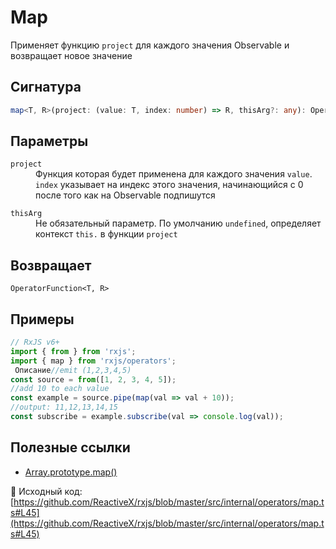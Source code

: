 # Map

Применяет функцию `project` для каждого значения Observable и возвращает новое значение

## Сигнатура

```ts
map<T, R>(project: (value: T, index: number) => R, thisArg?: any): OperatorFunction<T, R>
```

## Параметры

<dl>
  <dt><code>project</code></dt>
  <dd>Функция которая будет применена для каждого значения <code>value</code>. <code>index</code> указывает на индекс этого значения, начинающийся с 0 после того как на Observable подпишутся</dd>
</dl>

<dl>
 <dt><code>thisArg</code></dt>
 <dd>Не обязательный параметр. По умолчанию <code>undefined</code>, определяет контекст <code>this.</code> в функции <code>project</code></dd>
</dl>

## Возвращает

`OperatorFunction<T, R>` 

## Примеры

```ts
// RxJS v6+
import { from } from 'rxjs';
import { map } from 'rxjs/operators';
 Описание//emit (1,2,3,4,5)
const source = from([1, 2, 3, 4, 5]);
//add 10 to each value
const example = source.pipe(map(val => val + 10));
//output: 11,12,13,14,15
const subscribe = example.subscribe(val => console.log(val));
```

## Полезные ссылки

- [Array.prototype.map()](https://developer.mozilla.org/en-US/docs/Web/JavaScript/Reference/Global_Objects/Array/map)

📁 Исходный код: [https://github.com/ReactiveX/rxjs/blob/master/src/internal/operators/map.ts#L45](https://github.com/ReactiveX/rxjs/blob/master/src/internal/operators/map.ts#L45)
